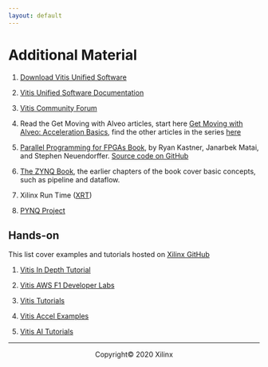 ```yaml
---
layout: default
---
```


# Additional Material

1. [Download Vitis Unified Software](https://www.xilinx.com/support/download/index.html/content/xilinx/en/downloadNav/vitis.html)

1. [Vitis Unified Software Documentation](https://www.xilinx.com/html_docs/xilinx2020_1/vitis_doc/index.html)

1. [Vitis Community Forum](https://forums.xilinx.com/t5/Vitis-Acceleration-SDAccel-SDSoC/bd-p/tools_v)

1. Read the Get Moving with Alveo articles, start here [Get Moving with Alveo: Acceleration Basics](https://developer.xilinx.com/en/articles/acceleration-basics.html), find the other articles in the series [here](https://developer.xilinx.com/en/articles.html)

1. [Parallel Programming for FPGAs Book](https://arxiv.org/pdf/1805.03648.pdf), by Ryan Kastner, Janarbek Matai, and Stephen Neuendorffer. [Source code on GitHub](https://github.com/KastnerRG/pp4fpgas)

1. [The ZYNQ Book](http://www.zynqbook.com/), the earlier chapters of the book cover basic concepts, such as pipeline and dataflow.

1. Xilinx Run Time ([XRT](https://github.com/Xilinx/XRT))

1. [PYNQ Project](http://www.pynq.io/)


## Hands-on

This list cover examples and tutorials hosted on [Xilinx GitHub](https://github.com/Xilinx)

1. [Vitis In Depth Tutorial](https://github.com/Xilinx/Vitis-In-Depth-Tutorial)

1. [Vitis AWS F1 Developer Labs](https://github.com/Xilinx/Vitis-AWS-F1-Developer-Labs)

1. [Vitis Tutorials](https://github.com/Xilinx/Vitis-Tutorials)

1. [Vitis Accel Examples](https://github.com/Xilinx/Vitis_Accel_Examples)

1. [Vitis AI Tutorials](https://github.com/Xilinx/Vitis-AI-Tutorials)

---------------------------------------
<p align="center">Copyright&copy; 2020 Xilinx</p>